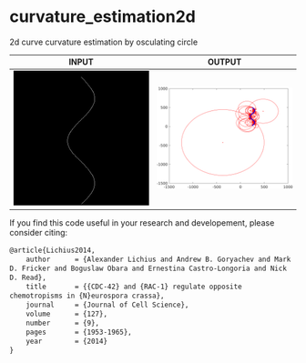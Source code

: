 # curvature_estimation2d
2d curve curvature estimation by osculating circle<br/>

| INPUT | OUTPUT |
| ------------- | ------------- |
| <img src="https://github.com/BoguslawObara/curvature_estimation2d/blob/master/im/wave.png" width="250">  | <img src="https://github.com/BoguslawObara/curvature_estimation2d/blob/master/im/wave_curv.png" width="250"> |


If you find this code useful in your research and developement, please consider citing:

    @article{Lichius2014,
        author      = {Alexander Lichius and Andrew B. Goryachev and Mark D. Fricker and Boguslaw Obara and Ernestina Castro-Longoria and Nick D. Read},
        title       = {{CDC-42} and {RAC-1} regulate opposite chemotropisms in {N}eurospora crassa},
        journal     = {Journal of Cell Science},
        volume      = {127},
        number      = {9},
        pages       = {1953-1965},    
        year        = {2014}
    }

